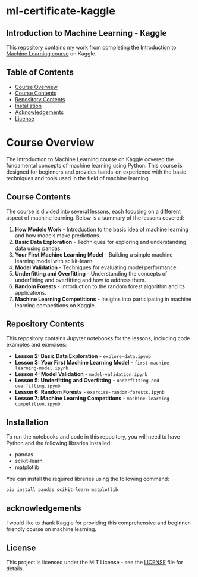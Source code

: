# ml-certificate-kaggle

## Introduction to Machine Learning - Kaggle

This repository contains my work from completing the [Introduction to Machine Learning course](https://www.kaggle.com/learn/intro-to-machine-learning) on Kaggle.

## Table of Contents

- [Course Overview](#course-overview)
- [Course Contents](#course-contents)
- [Repository Contents](#repository-contents)
- [Installation](#installation)
- [Acknowledgements](#acknowledgements)
- [License](#license)

# Course Overview

The Introduction to Machine Learning course on Kaggle covered the fundamental concepts of machine learning using Python. This course is designed for beginners and provides hands-on experience with the basic techniques and tools used in the field of machine learning.

## Course Contents

The course is divided into several lessons, each focusing on a different aspect of machine learning. Below is a summary of the lessons covered:

1. **How Models Work** - Introduction to the basic idea of machine learning and how models make predictions.
2. **Basic Data Exploration** - Techniques for exploring and understanding data using pandas.
3. **Your First Machine Learning Model** - Building a simple machine learning model with scikit-learn.
4. **Model Validation** - Techniques for evaluating model performance.
5. **Underfitting and Overfitting** - Understanding the concepts of underfitting and overfitting and how to address them.
6. **Random Forests** - Introduction to the random forest algorithm and its applications.
7. **Machine Learning Competitions** - Insights into participating in machine learning competitions on Kaggle.

## Repository Contents

This repository contains Jupyter notebooks for the lessons, including code examples and exercises:

- **Lesson 2: Basic Data Exploration** - `explore-data.ipynb`
- **Lesson 3: Your First Machine Learning Model** - `first-machine-learning-model.ipynb`
- **Lesson 4: Model Validation** - `model-validation.ipynb`
- **Lesson 5: Underfitting and Overfitting** - `underfitting-and-overfitting.ipynb`
- **Lesson 6: Random Forests** - `exercise-random-forests.ipynb`
- **Lesson 7: Machine Learning Competitions** - `machine-learning-competition.ipynb`

## Installation

To run the notebooks and code in this repository, you will need to have Python and the following libraries installed:

- pandas
- scikit-learn
- matplotlib

You can install the required libraries using the following command:

```bash
pip install pandas scikit-learn matplotlib
```

## acknowledgements

I would like to thank Kaggle for providing this comprehensive and beginner-friendly course on machine learning.

## License

This project is licensed under the MIT License - see the [LICENSE](LICENSE) file for details.
